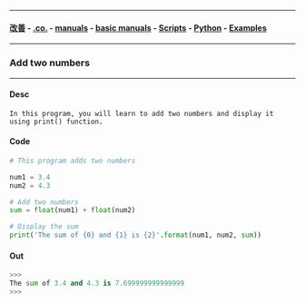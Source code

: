 
---

#### [改善](https://github.com/ttltrk/0C/blob/master/README.MD) - [.co.](https://github.com/ttltrk/PRG/blob/master/CODING.MD) - [manuals](https://github.com/ttltrk/PRG/blob/master/MAN.MD) - [basic manuals](https://github.com/ttltrk/PRG/blob/master/MANUALS.MD) - [Scripts](https://github.com/ttltrk/PRG/blob/master/PY/DOC/SC/SC.MD) - [Python](https://github.com/ttltrk/PRG/blob/master/PY/DOC/OPYM/OPYM.MD) - [Examples](https://github.com/ttltrk/PRG/blob/master/PY/DOC/OPYM/999_EXAMPLES/EXAM.MD)

---

### Add two numbers

---

#### Desc

```
In this program, you will learn to add two numbers and display it using print() function.
```

#### Code

```python
# This program adds two numbers

num1 = 3.4
num2 = 4.3

# Add two numbers
sum = float(num1) + float(num2)

# Display the sum
print('The sum of {0} and {1} is {2}'.format(num1, num2, sum))
```

#### Out

```python
>>>
The sum of 3.4 and 4.3 is 7.699999999999999
>>>
```
